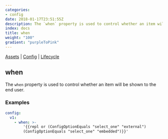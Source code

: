 ```yaml
---
categories:
- config
date: 2018-01-17T23:51:55Z
description: The `when` property is used to control whether an item will be shown to the end user.
index: docs
title: when
weight: "100"
gradient: "purpleToPink"
---
```


[Assets](/reference/assets/overview) | [Config](/reference/config/overview) | [Lifecycle](/reference/lifecycle/overview)

## when

The `when` property is used to control whether an item will be shown to the end user.




### Examples

```yaml
config:
  v1:
    - when: >-
        '{{repl or (ConfigOptionEquals "select_one" "external")
        (ConfigOptionEquals "select_one" "embedded")}}'
```
